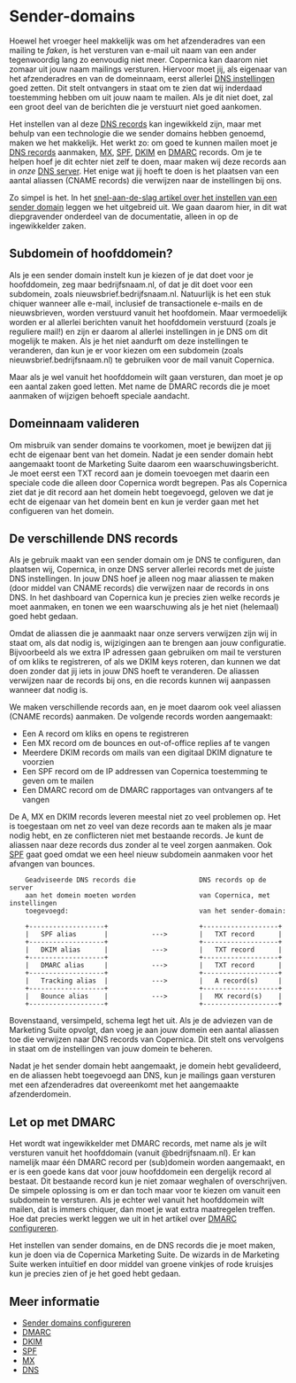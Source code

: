 # Sender-domains

Hoewel het vroeger heel makkelijk was om het afzenderadres van een mailing te
*faken*, is het versturen van e-mail uit naam van een ander tegenwoordig lang
zo eenvoudig niet meer. Copernica kan daarom niet zomaar uit jouw naam mailings
versturen. Hiervoor moet jij, als eigenaar van het afzenderadres en van de domeinnaam, 
eerst allerlei [DNS instellingen](./dns.md) goed zetten. Dit stelt ontvangers in 
staat om te zien dat wij inderdaad toestemming hebben om uit jouw naam te mailen. 
Als je dit niet doet, zal een groot deel van de berichten die je verstuurt niet 
goed aankomen.

Het instellen van al deze [DNS records](./dns.md) kan ingewikkeld zijn, maar met 
behulp van een technologie die we sender domains hebben genoemd, maken we het 
makkelijk. Het werkt zo: om goed te kunnen mailen moet je [DNS records](./dns.md) 
aanmaken, [MX](./mx.md), [SPF](./spf.md), [DKIM](./dkim.md) en [DMARC](./dmarc.md) 
records. Om je te helpen hoef je dit echter niet zelf te doen, maar maken wij deze 
records aan in *onze* [DNS server](./dns.md). Het enige wat jij hoeft te doen is 
het plaatsen van een aantal aliassen (CNAME records) die verwijzen naar de instellingen bij ons.

Zo simpel is het. In het 
[snel-aan-de-slag artikel over het instellen van een sender domain](./quick-sender-domain-guide.md)
leggen we het uitgebreid uit. We gaan daarom hier, in dit wat diepgravender
onderdeel van de documentatie, alleen in op de ingewikkelder zaken.


## Subdomein of hoofddomein?

Als je een sender domain instelt kun je kiezen of je dat doet voor je hoofddomein,
zeg maar bedrijfsnaam.nl, of dat je dit doet voor een subdomein, zoals
nieuwsbrief.bedrijfsnaam.nl. Natuurlijk is het een stuk chiquer wanneer alle
e-mail, inclusief de transactionele e-mails en de nieuwsbrieven, worden verstuurd
vanuit het hoofdomein. Maar vermoedelijk worden er al allerlei berichten vanuit
het hoofddomein verstuurd (zoals je reguliere mail!) en zijn er daarom al allerlei 
instellingen in je DNS om dit mogelijk te maken. Als je het niet aandurft om
deze instellingen te veranderen, dan kun je er voor kiezen om een subdomein 
(zoals nieuwsbrief.bedrijfsnaam.nl) te gebruiken voor de mail vanuit Copernica.

Maar als je wel vanuit het hoofddomein wilt gaan versturen, dan moet je op een
aantal zaken goed letten. Met name de DMARC records die je moet aanmaken of 
wijzigen behoeft speciale aandacht.


## Domeinnaam valideren

Om misbruik van sender domains te voorkomen, moet je bewijzen dat jij echt de 
eigenaar bent van het domein. Nadat je een sender domain hebt aangemaakt toont de Marketing Suite
daarom een waarschuwingsbericht. Je moet eerst een TXT record aan je domein
toevoegen met daarin een speciale code die alleen door Copernica wordt begrepen. 
Pas als Copernica ziet dat je dit record aan het domein hebt toegevoegd, geloven
we dat je echt de eigenaar van het domein bent en kun je verder gaan met
het configueren van het domein.


## De verschillende DNS records

Als je gebruik maakt van een sender domain om je DNS te configuren, dan plaatsen wij,
Copernica, in onze DNS server allerlei records met de juiste DNS instellingen. In
jouw DNS hoef je alleen nog maar aliassen te maken (door middel van CNAME records)
die verwijzen naar de records in ons DNS. In het dashboard van Copernica kun je 
precies zien welke records je moet aanmaken, en tonen we een waarschuwing als je
het niet (helemaal) goed hebt gedaan.

Omdat de aliassen die je aanmaakt naar onze servers verwijzen zijn wij in staat 
om, als dat nodig is, wijzigingen aan te brengen aan jouw configuratie. Bijvoorbeeld 
als we extra IP adressen gaan gebruiken om mail te versturen of om kliks te 
registreren, of als we DKIM keys roteren, dan kunnen we dat doen zonder dat jij
iets in jouw DNS hoeft te veranderen. De aliassen verwijzen naar de records bij 
ons, en die records kunnen wij aanpassen wanneer dat nodig is.

We maken verschillende records aan, en je moet daarom ook veel aliassen (CNAME 
records) aanmaken. De volgende records worden aangemaakt:

* Een A record om kliks en opens te registreren
* Een MX record om de bounces en out-of-office replies af te vangen
* Meerdere DKIM records om mails van een digitaal DKIM dignature te voorzien
* Een SPF record om de IP addressen van Copernica toestemming te geven om te mailen
* Een DMARC record om de DMARC rapportages van ontvangers af te vangen

De A, MX en DKIM records leveren meestal niet zo veel problemen op. Het is
toegestaan om net zo veel van deze records aan te maken als je maar nodig hebt,
en ze conflicteren niet met bestaande records. Je kunt de aliassen naar deze
records dus zonder al te veel zorgen aanmaken. Ook [SPF](./spf.md) gaat goed 
omdat we een heel nieuw subdomein aanmaken voor het afvangen van bounces.

```text
    Geadviseerde DNS records die                DNS records op de server
    aan het domein moeten worden                van Copernica, met instellingen
    toegevoegd:                                 van het sender-domain:

    +-------------------+                       +-------------------+
    |   SPF alias       |           --->        |   TXT record      |
    +-------------------+                       +-------------------+
    |   DKIM alias      |           --->        |   TXT record      |
    +-------------------+                       +-------------------+
    |   DMARC alias     |           --->        |   TXT record      |
    +-------------------+                       +-------------------+
    |   Tracking alias  |           --->        |   A record(s)     |
    +-------------------+                       +-------------------+
    |   Bounce alias    |           --->        |   MX record(s)    |
    +-------------------+                       +-------------------+
```
Bovenstaand, versimpeld, schema legt het uit. Als je de adviezen van de 
Marketing Suite opvolgt, dan voeg je aan jouw domein een aantal aliassen toe 
die verwijzen naar DNS records van Copernica. Dit stelt ons vervolgens in staat 
om de instellingen van jouw domein te beheren.

Nadat je het sender domain hebt aangemaakt, je domein hebt gevalideerd, en
de aliassen hebt toegevoegd aan DNS, kun je mailings gaan versturen met een 
afzenderadres dat overeenkomt met het aangemaakte afzenderdomein.


## Let op met DMARC

Het wordt wat ingewikkelder met DMARC records, met name als je wilt versturen 
vanuit het hoofddomain (vanuit @bedrijfsnaam.nl). Er kan namelijk maar één DMARC 
record per (sub)domein worden aangemaakt, en er is een goede kans dat voor jouw 
hoofddomein een dergelijk record al bestaat. Dit bestaande record kun je niet 
zomaar weghalen of overschrijven. De simpele oplossing is om er dan toch maar 
voor te kiezen om vanuit een subdomein te versturen. Als je echter wel vanuit 
het hoofddomein wilt mailen, dat is immers chiquer, dan moet je wat extra 
maatregelen treffen. Hoe dat precies werkt leggen we uit in het artikel over 
[DMARC configureren](./dmarc.md).

Het instellen van sender domains, en de DNS records die je moet maken, kun
je doen via de Copernica Marketing Suite. De wizards in de Marketing Suite 
werken intuïtief en door middel van groene vinkjes of rode kruisjes kun je 
precies zien of je het goed hebt gedaan.


## Meer informatie

* [Sender domains configureren](./quick-sender-domain-guide)
* [DMARC](./dmarc)
* [DKIM](./dkim)
* [SPF](./spf)
* [MX](./mx)
* [DNS](./dns)
